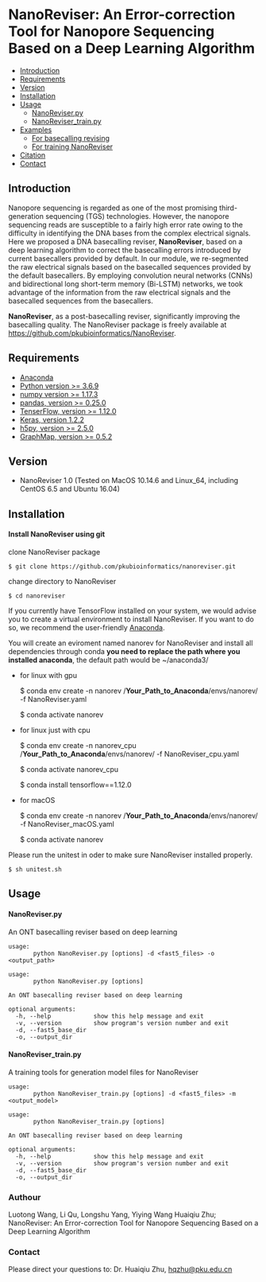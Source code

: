 
# NanoReviser: An Error-correction Tool for Nanopore Sequencing Based on a Deep Learning Algorithm

* [Introduction](#introduction)
* [Requirements](#requirements)
* [Version](#version)
* [Installation](#installation)
* [Usage](#usage)
    * [NanoReviser.py](#NanoReviser.py)
    * [NanoReviser_train.py](#NanoReviser_train.py)
* [Examples](#examples)
    * [For basecalling revising](#for-basecalling-revising)
    * [For training NanoReviser](#for-training-nanoreviser)
* [Citation](#citation)
* [Contact](#contact)

## Introduction

Nanopore sequencing is regarded as one of the most promising third-generation sequencing (TGS) technologies. However, the nanopore sequencing reads are susceptible to a fairly high error rate owing to the difficulty in identifying the DNA bases from the complex electrical signals. Here we proposed a DNA basecalling reviser, **NanoReviser**, based on a deep learning algorithm to correct the basecalling errors introduced by current basecallers provided by default. In our module, we re-segmented the raw electrical signals based on the basecalled sequences provided by the default basecallers. By employing convolution neural networks (CNNs) and bidirectional long short-term memory (Bi-LSTM) networks, we took advantage of the information from the raw electrical signals and the basecalled sequences from the basecallers. 

**NanoReviser**, as a post-basecalling reviser, significantly improving the basecalling quality. The NanoReviser package is freely available at https://github.com/pkubioinformatics/NanoReviser.


## Requirements

+ [Anaconda](https://www.anaconda.com/)
+ [Python version >= 3.6.9](https://www.python.org/)
+ [numpy version >= 1.17.3](http://www.numpy.org/)
+ [pandas, version >= 0.25.0](http://pandas.pydata.org/)
+ [TenserFlow, version >= 1.12.0](https://www.tensorflow.org/)
+ [Keras, version 1.2.2](https://https://github.com/keras-team/keras/)
+ [h5py, version >= 2.5.0](http://www.h5py.org/)
+ [GraphMap, version >= 0.5.2](https://github.com/isovic/graphmap/)

## Version

+ NanoReviser 1.0 (Tested on MacOS 10.14.6 and Linux_64, including CentOS 6.5 and Ubuntu 16.04)


## Installation


#### Install NanoReviser using git

clone NanoReviser package

    $ git clone https://github.com/pkubioinformatics/nanoreviser.git
    
change directory to NanoReviser

    $ cd nanoreviser

If you currently have TensorFlow installed on your system, we would advise you to create a virtual environment to install NanoReviser. If you want to do so, we recommend the user-friendly [Anaconda](https://www.anaconda.com/).

You will create an eviroment named nanorev for NanoReviser and install all dependencies through conda
**you need to replace the path where you installed anaconda**, the default path would be ~/anaconda3/


* for linux with gpu 

    $ conda env create -n nanorev /**Your_Path_to_Anaconda**/envs/nanorev/ -f NanoReviser.yaml 
	
	$ conda activate nanorev
 

 * for linux just with cpu
	
	$ conda env create -n nanorev_cpu /**Your_Path_to_Anaconda**/envs/nanorev/ -f NanoReviser_cpu.yaml 
	
	$ conda activate nanorev_cpu

	$ conda install tensorflow==1.12.0	
 

 * for macOS
    
    $ conda env create -n nanorev /**Your_Path_to_Anaconda**/envs/nanorev/ -f NanoReviser_macOS.yaml  
	
	$ conda activate nanorev


Please run the unitest in oder to make sure NanoReviser installed properly.

    $ sh unitest.sh
    


## Usage


#### NanoReviser.py

An ONT basecalling reviser based on deep learning

    usage:
           python NanoReviser.py [options] -d <fast5_files> -o <output_path>

	usage: 
           python NanoReviser.py [options]

	An ONT basecalling reviser based on deep learning

	optional arguments:
	  -h, --help            show this help message and exit
	  -v, --version         show program's version number and exit
	  -d, --fast5_base_dir
	  -o, --output_dir

#### NanoReviser_train.py

A training tools for generation model files for NanoReviser

    usage:
           python NanoReviser_train.py [options] -d <fast5_files> -m <output_model>

	usage: 
           python NanoReviser_train.py [options]

	An ONT basecalling reviser based on deep learning

	optional arguments:
	  -h, --help            show this help message and exit
	  -v, --version         show program's version number and exit
	  -d, --fast5_base_dir
	  -o, --output_dir

### Authour

Luotong Wang, Li Qu, Longshu Yang, Yiying Wang Huaiqiu Zhu; NanoReviser: An Error-correction Tool for Nanopore Sequencing Based on a Deep Learning Algorithm


### Contact

Please direct your questions to: Dr. Huaiqiu Zhu, [hqzhu@pku.edu.cn](hqzhu@pku.edu.cn)


